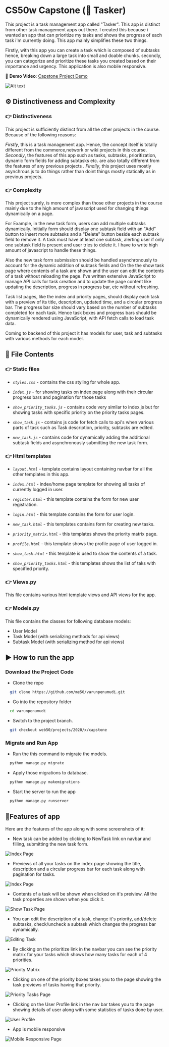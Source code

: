 
# CS50w Capstone (📝 Tasker)

This project is a task management app called "Tasker". This app is distinct from other task management apps out there. I created this because i wanted an app that can prioritize my tasks and shows the progress of each task i'm currently doing. This app mainly simplifies these two things.

Firstly, with this app you can create a task which is composed of subtasks hence, breaking down a large task into small and doable chunks. secondly, you can categorize and prioritize these tasks you created based on their importance and urgency. This application is also mobile responsive.

🎥 **Demo Video**: [Capstone Project Demo](https://youtu.be/tPgiXyVhU0U)

![Alt text](web_app_images/index_page.png)

## ⚙️ Distinctiveness and Complexity

### 👉 Distinctiveness

This project is sufficiently distinct from all the other projects in the course. Because of the following reasons:

*Firstly*, this is a task management app. Hence, the concept itself is totally different from the commerce,network or wiki projects in this course. *Secondly*, the features of this app such as tasks, subtasks, prioritization, dynamic form fields for adding subtasks etc. are also totally different from the features of any previous projects . *Finally*, this project uses mostly asynchrous js to do things rather than doint things mostly statically as in previous projects.

### 👉 Complexity

This project surely, is more complex than those other projects in the course mainly due to the high amount of javascript used for changing things dynamically on a page.

For Example, in the new task form, users can add multiple subtasks dynamically. Initially form should display one subtask field with an "Add" button to insert more subtasks and a "Delete" button beside each subtask field to remove it. A task must have at least one subtask, alerting user if only one subtask field is present and user tries to delete it. I have to write high amount of javascript to handle these things.

Also the new task form submission should be handled asynchronously to account for the dynamic addition of subtask fields and On the the show task page where contents of a task are shown and the user can edit the contents of a task without reloading the page. I've written extensive JavaScript to manage API calls for task creation and to update the page content like updating the description, progress in progress bar, etc without refreshing.

Task list pages, like the index and priority pages, should display each task with a preview of its title, description, updated time, and a circular progress bar. The progress bar size should vary based on the number of subtasks completed for each task. Hence task boxes and progress bars should be dynamically rendered using JavaScript, with API fetch calls to load task data.

Coming to backend of this project it has models for user, task and subtasks with various methods for each model.

## 📂 File Contents

### 👉 Static files

- *`styles.css`* - contains the css styling for whole app.

- *`index.js`* - for showing tasks on index page along with their circular progress bars and pagination for those tasks

- *`show_priority_tasks.js`* - contains code very similar to index.js but for showing tasks with specific priority on the priority tasks pages.

- *`show_task.js`* - contains js code for fetch calls to api's when various parts of task such as Task description, priority, subtasks are edited.

- *`new_task.js`* - contains code for dynamically adding the additional subtask fields and asynchronously submitting the new task form.

### 👉 Html templates

- *`layout.html`* - template contains layout containing navbar for all the other templates in this app.

- *`index.html`* - index/home page template for showing all tasks of currently logged in user.

- *`register.html`* - this template contains the form for new user registration.

- *`login.html`* - this template contains the form for user login.

- *`new_task.html`* - this templates contains form for creating new tasks.

- *`priority_matrix.html`* - this templates shows the priority matrix page.

- *`profile.html`* - this template shows the profile page of user logged in.

- *`show_task.html`* - this template is used to show the contents of a task.

- *`show_priority_tasks.html`* - this templates shows the list of taks with specified priority.

### 👉 Views.py

This file contains various html template views and API views for the app.

### 👉 Models.py

This file contains the classes for following database models:

- User Model
- Task Model (with serializing methods for api views)
- Subtask Model (with serializing method for api views)

## ▶️ How to run the app

### Download the Project Code

- Clone the repo

```bash
  git clone https://github.com/me50/varunpenumudi.git
```

- Go into the repository folder

```bash
  cd varunpenumudi
```

- Switch to the project branch.

```bash
  git checkout web50/projects/2020/x/capstone
```

### Migrate and Run App

- Run the this command to migrate the models.

```bash
  python manage.py migrate
```

- Apply those migrations to database.

```bash
  python manage.py makemigrations
```

- Start the server to run the app

```bash
  python manage.py runserver
```

## 📱Features of app

Here are the features of the app along with some screenshots of it:

- New task can be added by clicking to NewTask link on navbar and filling, submitting the new task form.

![Index Page](web_app_images/new_task_form.png)

- Previews of all your tasks on the index page showing the title, description and a circular progress bar for each task along with pagination for tasks.

![Index Page](web_app_images/index_page.png)

- Contents of a task will be shown when clicked on it's preiview. All the task properties are shown when you click it.

![Show Task Page](web_app_images/Task_contents_page.png)

- You can edit the description of a task, change it's priority, add/delete subtasks, check/uncheck a subtask which changes the progress bar dynamically.

![Editing Task](web_app_images/editing_task.png)

- By clicking on the prioritize link in the navbar you can see the priority matrix for your tasks which shows how many tasks for each of 4 priorities.

![Priority Matrix](web_app_images/priority_matrix.png)

- Clicking on one of the priority boxes takes you to the page showing the task previews of tasks having that priority.

![Priority Tasks Page](web_app_images/important_and_urgent.png)

- Clicking on the User Profile link in the nav bar takes you to the page showing details of user along with some statistics of tasks done by user.

![User Profile](web_app_images/user_profile.png)

- App is mobile responsive

![Mobile Responsive Page](web_app_images/mobile_responsive.png)
